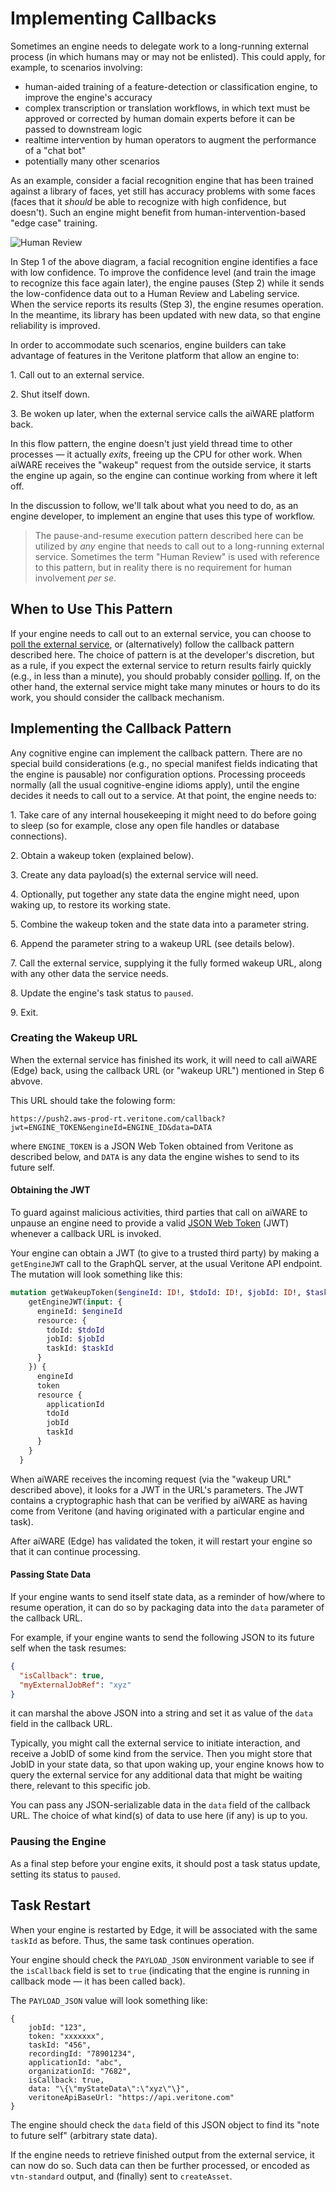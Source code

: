 # Implementing Callbacks

Sometimes an engine needs to delegate work to a long-running external process (in which humans may or may not be enlisted).
This could apply, for example, to scenarios involving:

* human-aided training of a feature-detection or classification engine, to improve the engine's accuracy
* complex transcription or translation workflows,
in which text must be approved or corrected by human domain experts before it can be passed to downstream logic
* realtime intervention by human operators to augment the performance of a "chat bot"
* potentially many other scenarios

As an example, consider a facial recognition engine that has been trained against a library of faces,
yet still has accuracy problems with some faces (faces that it *should* be able to recognize with high confidence, but doesn't).
Such an engine might benefit from human-intervention-based "edge case" training.

![Human Review](HumanReview.jpg)

In Step 1 of the above diagram, a facial recognition engine identifies a face with low confidence.
To improve the confidence level (and train the image to recognize this face again later),
the engine pauses (Step 2) while it sends the low-confidence data out to a Human Review and Labeling service.
When the service reports its results (Step 3), the engine resumes operation.
In the meantime, its library has been updated with new data, so that engine reliability is improved.

In order to accommodate such scenarios, engine builders can take advantage of features in the Veritone platform that allow an engine to:

1\. Call out to an external service.

2\. Shut itself down.

3\. Be woken up later, when the external service calls the aiWARE platform back.

In this flow pattern, the engine doesn't just yield thread time to other processes &mdash; it actually _exits_, freeing up the CPU for other work.
When aiWARE receives the "wakeup" request from the outside service, it starts the engine up again, so the engine can continue working from where it left off.

In the discussion to follow, we'll talk about what you need to do, as an engine developer, to implement an engine that uses this type of workflow.

> The pause-and-resume execution pattern described here can be utilized by _any_ engine that needs to call out to a long-running external service.
Sometimes the term "Human Review" is used with reference to this pattern,
but in reality there is no requirement for human involvement _per se_.

## When to Use This Pattern

If your engine needs to call out to an external service,
you can choose to [poll the external service](/developer/engines/polling/), or (alternatively) follow the callback pattern described here.
The choice of pattern is at the developer's discretion, but as a rule,
if you expect the external service to return results fairly quickly (e.g., in less than a minute),
you should probably consider [polling](/developer/engines/polling/). If, on the other hand, the external service might take many minutes or hours to do its work,
you should consider the callback mechanism.

## Implementing the Callback Pattern

Any cognitive engine can implement the callback pattern.
There are no special build considerations (e.g., no special manifest fields indicating that the engine is pausable) nor configuration options.
Processing proceeds normally (all the usual cognitive-engine idioms apply),
until the engine decides it needs to call out to a service.
At that point, the engine needs to:

1\. Take care of any internal housekeeping it might need to do before going to sleep (so for example, close any open file handles or database connections).

2\. Obtain a wakeup token (explained below).

3\. Create any data payload(s) the external service will need.

4\. Optionally, put together any state data the engine might need, upon waking up, to restore its working state.

5\. Combine the wakeup token and the state data into a parameter string.

6\. Append the parameter string to a wakeup URL (see details below).

7\. Call the external service, supplying it the fully formed wakeup URL, along with any other data the service needs.

8\. Update the engine's task status to `paused`.

9\. Exit.

### Creating the Wakeup URL

When the external service has finished its work, it will need to call aiWARE (Edge) back, using the callback URL (or "wakeup URL") mentioned in Step 6 abvove.

This URL should take the folowing form:

`https://push2.aws-prod-rt.veritone.com/callback?jwt=ENGINE_TOKEN&engineId=ENGINE_ID&data=DATA`

where `ENGINE_TOKEN` is a JSON Web Token obtained from Veritone as described below,
and `DATA` is any data the engine wishes to send to its future self.

#### Obtaining the JWT

To guard against malicious activities, third parties that call on aiWARE to unpause an engine need to provide a valid [JSON Web Token](https://tools.ietf.org/html/rfc7519) (JWT) whenever a callback URL is invoked.

Your engine can obtain a JWT (to give to a trusted third party) by making a `getEngineJWT` call to the GraphQL server, at the usual Veritone API endpoint.
The mutation will look something like this:

```graphql
mutation getWakeupToken($engineId: ID!, $tdoId: ID!, $jobId: ID!, $taskId: ID!) {
    getEngineJWT(input: {
      engineId: $engineId
      resource: {
        tdoId: $tdoId
        jobId: $jobId
        taskId: $taskId
      }
    }) {
      engineId
      token
      resource {
        applicationId
        tdoId
        jobId
        taskId
      }
    }
  }
```

When aiWARE receives the incoming request (via the "wakeup URL" described above), it looks for a JWT in the URL's parameters.
The JWT contains a cryptographic hash that can be verified by aiWARE as having come from Veritone (and having originated with a particular engine and task).

After aiWARE (Edge) has validated the token, it will restart your engine so that it can continue processing.

#### Passing State Data

If your engine wants to send itself state data, as a reminder of how/where to resume operation, it can do so by packaging data into the `data` parameter of the callback URL.

For example, if your engine wants to send the following JSON to its future self when the task resumes:

```json
{
  "isCallback": true,
  "myExternalJobRef": "xyz"
}
```

it can marshal the above JSON into a string and set it as value of the `data` field in the callback URL.

Typically, you might call the external service to initiate interaction, and receive a JobID of some kind from the service.
Then you might store that JobID in your state data, so that upon waking up, your engine knows how to query the external service for any additional data that might be waiting there, relevant to this specific job.

You can pass any JSON-serializable data in the `data` field of the callback URL. The choice of what kind(s) of data to use here (if any) is up to you.

### Pausing the Engine

As a final step before your engine exits, it should post a task status update, setting its status to `paused`.

## Task Restart

When your engine is restarted by Edge, it will be associated with the same `taskId` as before.
Thus, the same task continues operation.

Your engine should check the `PAYLOAD_JSON` environment variable to see if the `isCallback` field is set to `true` (indicating that the engine is running in callback mode &mdash; it has been called back).

The `PAYLOAD_JSON` value will look something like:

```metadata json
{
    jobId: "123",
    token: "xxxxxxx",
    taskId: "456",
    recordingId: "78901234",
    applicationId: "abc",
    organizationId: "7682",
    isCallback: true,
    data: "\{\"myStateData\":\"xyz\"\}",
    veritoneApiBaseUrl: "https://api.veritone.com"
}
```

The engine should check the `data` field of this JSON object to find its "note to future self" (arbitrary state data).

If the engine needs to retrieve finished output from the external service, it can now do so.
Such data can then be further processed, or encoded as `vtn-standard` output, and (finally) sent to `createAsset`.
